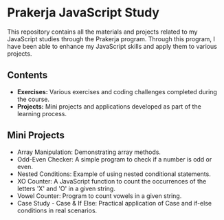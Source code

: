 # Prakerja JavaScript Study

This repository contains all the materials and projects related to my JavaScript studies through the Prakerja program. Through this program, I have been able to enhance my JavaScript skills and apply them to various projects.

## Contents

- **Exercises:** Various exercises and coding challenges completed during the course.
- **Projects:** Mini projects and applications developed as part of the learning process.

## Mini Projects

- Array Manipulation: Demonstrating array methods.
- Odd-Even Checker: A simple program to check if a number is odd or even.
- Nested Conditions: Example of using nested conditional statements.
- XO Counter: A JavaScript function to count the occurrences of the letters 'X' and 'O' in a given string. 
- Vowel Counter: Program to count vowels in a given string.
- Case Study - Case & If Else: Practical application of Case and if-else conditions in real scenarios.


